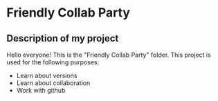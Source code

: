 # Friendly Collab Party

## Description of my project

Hello everyone! This is the "Friendly Collab Party" folder. This project is used for the following purposes:

- Learn about versions
- Learn about collaboration
- Work with github
